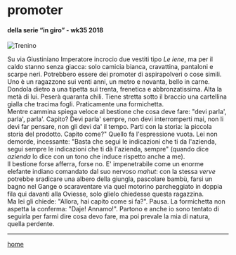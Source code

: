 # promoter  

#### della serie “in giro” - wk35 2018  
![](https://drive.google.com/uc?id=1kz3C84euB42Dz21IUuGKIdSs2F90dZI_ "Trenino")  
<!--- /interarete081.png  --->  

Su via Giustiniano Imperatore incrocio due vestiti tipo *Le iene*, ma per il caldo stanno senza giacca: solo camicia  bianca, cravattina, pantaloni e scarpe neri. Potrebbero essere dei promoter di aspirapolveri o cose simili. Uno è un ragazzone sui venti anni, un metro e novanta, bello in carne. Dondola dietro a una tipetta sui trenta, frenetica e abbronzatissima. Alta la metà di lui. Peserà quaranta chili. Tiene stretta sotto il braccio una cartellina gialla che tracima fogli. Praticamente una formichetta.  
Mentre cammina spiega veloce al bestione che cosa deve fare: "devi parla', parla', parla'. Capito? Devi parla' sempre, non devi interromperti mai, non li  devi far pensare, non gli devi da' il tempo. Parti con la storia: la piccola storia del prodotto. Capito come?" Quello fa l'espressione vuota. Lei non demorde, incessante: "Basta che segui le indicazioni che ti da l'azienda, segui sempre le indicazioni che ti dà l'azienda, sempre" (quando dice *azienda* lo dice con un tono che induce rispetto anche a me).  
Il bestione forse afferra, forse no. E' impenetrabile come un enorme elefante indiano comandato dal suo nervoso *mahut*: con la stessa *verve* potrebbe sradicare una albero della giungla, pascolare bambù, farsi un bagno nel Gange o scaraventare via quel motorino parcheggiato in doppia fila qui davanti alla Oviesse, solo glielo chiedesse questa ragazzina.  
Ma lei gli chiede: "Allora, hai capito come si fa?". Pausa. La formichetta non aspetta la conferma: "Daje! Annamo!". Partono e anche io sono tentato di seguirla per farmi dire cosa devo fare, ma poi prevale la mia di natura, quella perdente.  

---  
[home](/interarete.md)
